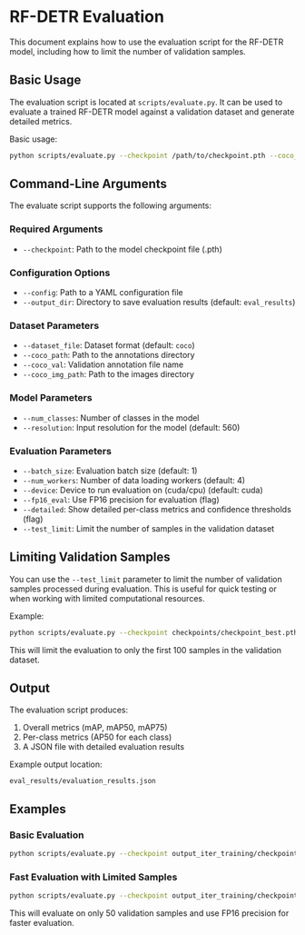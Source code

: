 # RF-DETR Evaluation

This document explains how to use the evaluation script for the RF-DETR model, including how to limit the number of validation samples.

## Basic Usage

The evaluation script is located at `scripts/evaluate.py`. It can be used to evaluate a trained RF-DETR model against a validation dataset and generate detailed metrics.

Basic usage:

```bash
python scripts/evaluate.py --checkpoint /path/to/checkpoint.pth --coco_path /path/to/annotations
```

## Command-Line Arguments

The evaluate script supports the following arguments:

### Required Arguments

- `--checkpoint`: Path to the model checkpoint file (.pth)

### Configuration Options

- `--config`: Path to a YAML configuration file
- `--output_dir`: Directory to save evaluation results (default: `eval_results`)

### Dataset Parameters

- `--dataset_file`: Dataset format (default: `coco`)
- `--coco_path`: Path to the annotations directory
- `--coco_val`: Validation annotation file name
- `--coco_img_path`: Path to the images directory

### Model Parameters

- `--num_classes`: Number of classes in the model
- `--resolution`: Input resolution for the model (default: 560)

### Evaluation Parameters

- `--batch_size`: Evaluation batch size (default: 1)
- `--num_workers`: Number of data loading workers (default: 4)
- `--device`: Device to run evaluation on (cuda/cpu) (default: cuda)
- `--fp16_eval`: Use FP16 precision for evaluation (flag)
- `--detailed`: Show detailed per-class metrics and confidence thresholds (flag)
- `--test_limit`: Limit the number of samples in the validation dataset

## Limiting Validation Samples

You can use the `--test_limit` parameter to limit the number of validation samples processed during evaluation. This is useful for quick testing or when working with limited computational resources.

Example:

```bash
python scripts/evaluate.py --checkpoint checkpoints/checkpoint_best.pth --test_limit 100
```

This will limit the evaluation to only the first 100 samples in the validation dataset.

## Output

The evaluation script produces:

1. Overall metrics (mAP, mAP50, mAP75)
2. Per-class metrics (AP50 for each class)
3. A JSON file with detailed evaluation results

Example output location:
```
eval_results/evaluation_results.json
```

## Examples

### Basic Evaluation

```bash
python scripts/evaluate.py --checkpoint output_iter_training/checkpoint_best_total.pth --coco_path /home/georgepearse/data/cmr/annotations --coco_val 2025-05-15_12:38:38.270134_val_ordered.json --coco_img_path /home/georgepearse/data/images
```

### Fast Evaluation with Limited Samples

```bash
python scripts/evaluate.py --checkpoint output_iter_training/checkpoint_best_total.pth --coco_path /home/georgepearse/data/cmr/annotations --coco_val 2025-05-15_12:38:38.270134_val_ordered.json --coco_img_path /home/georgepearse/data/images --test_limit 50 --fp16_eval
```

This will evaluate on only 50 validation samples and use FP16 precision for faster evaluation.